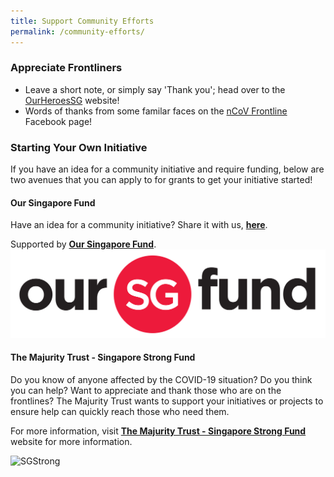 ```yaml
---
title: Support Community Efforts
permalink: /community-efforts/
---
```


### Appreciate Frontliners
- Leave a short note, or simply say 'Thank you'; head over to the [OurHeroesSG](https://heroes.goodhood.sg/heroes) website!
- Words of thanks from some familar faces on the [nCoV Frontline](https://www.facebook.com/nCoVfrontline/) Facebook page!

### Starting Your Own Initiative
If you have an idea for a community initiative and require funding, below are two avenues that you can apply to for grants to get your initiative started!

#### Our Singapore Fund 
Have an idea for a community initiative? Share it with us, **[here](https://form.gov.sg/#!/5e3b868988573300116ca38a)**.

Supported by **[Our Singapore Fund](https://www.sg/oursingaporefund)**.
![OurSG](/images/OSF_Colour.png)

#### The Majurity Trust - Singapore Strong Fund
Do you know of anyone affected by the COVID-19 situation? Do you think you can help? Want to appreciate and thank those who are on the frontlines?
The Majurity Trust wants to support your initiatives or projects to ensure help can quickly reach those who need them.

For more information, visit **[The Majurity Trust - Singapore Strong Fund](https://www.majurity.sg/sgstrong)** website for more information.

![SGStrong](https://images.squarespace-cdn.com/content/v1/5c36d0b8f93fd4564e2cbba9/1581486709811-NXH1UDWC0HPFT1VKBGZJ/ke17ZwdGBToddI8pDm48kH9uvdtD-xByGI4Lm8gRc5hZw-zPPgdn4jUwVcJE1ZvWQUxwkmyExglNqGp0IvTJZUJFbgE-7XRK3dMEBRBhUpwo31aWBH8Una2OoVzDABrpN6VXpGhJvYCzoVlH5y-3qVmG1GGFDpywYlQa0j58s2c/SGSTRONG.png?format=300w)

